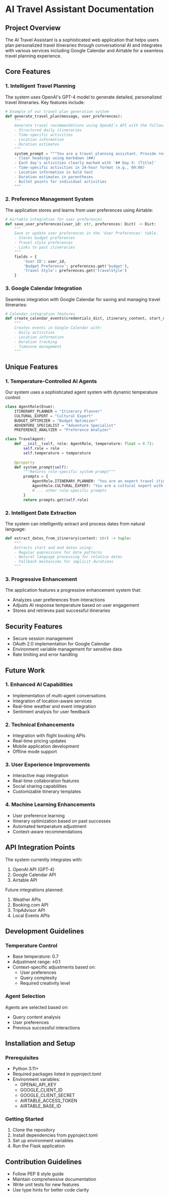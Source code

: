 # AI Travel Assistant Documentation

## Project Overview
The AI Travel Assistant is a sophisticated web application that helps users plan personalized travel itineraries through conversational AI and integrates with various services including Google Calendar and Airtable for a seamless travel planning experience.

## Core Features

### 1. Intelligent Travel Planning
The system uses OpenAI's GPT-4 model to generate detailed, personalized travel itineraries. Key features include:

```python
# Example of our travel plan generation system
def generate_travel_plan(message, user_preferences):
    """
    Generate travel recommendations using OpenAI's API with the following features:
    - Structured daily itineraries
    - Time-specific activities
    - Location information
    - Duration estimates
    """
    system_prompt = """You are a travel planning assistant. Provide responses in a well-formatted structure with:
    - Clear headings using markdown (##)
    - Each day's activities clearly marked with '## Day X: [Title]'
    - Time-specific activities in 24-hour format (e.g., 09:00)
    - Location information in bold text
    - Duration estimates in parentheses
    - Bullet points for individual activities
    """
```

### 2. Preference Management System
The application stores and learns from user preferences using Airtable:

```python
# Airtable integration for user preferences
def save_user_preferences(user_id: str, preferences: Dict) -> Dict:
    """
    Save or update user preferences in the 'User Preferences' table.
    - Stores budget preferences
    - Travel style preferences
    - Links to past itineraries
    """
    fields = {
        'User ID': user_id,
        'Budget Preference': preferences.get('budget'),
        'Travel Style': preferences.get('travelStyle')
    }
```

### 3. Google Calendar Integration
Seamless integration with Google Calendar for saving and managing travel itineraries:

```python
# Calendar integration features
def create_calendar_events(credentials_dict, itinerary_content, start_date=None):
    """
    Creates events in Google Calendar with:
    - Daily activities
    - Location information
    - Duration tracking
    - Timezone management
    """
```

## Unique Features

### 1. Temperature-Controlled AI Agents
Our system uses a sophisticated agent system with dynamic temperature control:

```python
class AgentRole(Enum):
    ITINERARY_PLANNER = "Itinerary Planner"
    CULTURAL_EXPERT = "Cultural Expert"
    BUDGET_OPTIMIZER = "Budget Optimizer"
    ADVENTURE_SPECIALIST = "Adventure Specialist"
    PREFERENCE_ANALYZER = "Preference Analyzer"

class TravelAgent:
    def __init__(self, role: AgentRole, temperature: float = 0.7):
        self.role = role
        self.temperature = temperature
        
    @property
    def system_prompt(self):
        """Returns role-specific system prompt"""
        prompts = {
            AgentRole.ITINERARY_PLANNER: "You are an expert travel itinerary planner...",
            AgentRole.CULTURAL_EXPERT: "You are a cultural expert with deep knowledge...",
            # ... other role-specific prompts
        }
        return prompts.get(self.role)
```

### 2. Intelligent Date Extraction
The system can intelligently extract and process dates from natural language:

```python
def extract_dates_from_itinerary(content: str) -> tuple:
    """
    Extracts start and end dates using:
    - Regular expressions for date patterns
    - Natural language processing for relative dates
    - Fallback mechanisms for implicit durations
    """
```

### 3. Progressive Enhancement
The application features a progressive enhancement system that:
- Analyzes user preferences from interactions
- Adjusts AI response temperature based on user engagement
- Stores and retrieves past successful itineraries

## Security Features
- Secure session management
- OAuth 2.0 implementation for Google Calendar
- Environment variable management for sensitive data
- Rate limiting and error handling

## Future Work

### 1. Enhanced AI Capabilities
- Implementation of multi-agent conversations
- Integration of location-aware services
- Real-time weather and event integration
- Sentiment analysis for user feedback

### 2. Technical Enhancements
- Integration with flight booking APIs
- Real-time pricing updates
- Mobile application development
- Offline mode support

### 3. User Experience Improvements
- Interactive map integration
- Real-time collaboration features
- Social sharing capabilities
- Customizable itinerary templates

### 4. Machine Learning Enhancements
- User preference learning
- Itinerary optimization based on past successes
- Automated temperature adjustment
- Context-aware recommendations

## API Integration Points

The system currently integrates with:
1. OpenAI API (GPT-4)
2. Google Calendar API
3. Airtable API

Future integrations planned:
1. Weather APIs
2. Booking.com API
3. TripAdvisor API
4. Local Events APIs

## Development Guidelines

### Temperature Control
- Base temperature: 0.7
- Adjustment range: ±0.1
- Context-specific adjustments based on:
  - User preferences
  - Query complexity
  - Required creativity level

### Agent Selection
Agents are selected based on:
- Query content analysis
- User preferences
- Previous successful interactions

## Installation and Setup

### Prerequisites
- Python 3.11+
- Required packages listed in pyproject.toml
- Environment variables:
  - OPENAI_API_KEY
  - GOOGLE_CLIENT_ID
  - GOOGLE_CLIENT_SECRET
  - AIRTABLE_ACCESS_TOKEN
  - AIRTABLE_BASE_ID

### Getting Started
1. Clone the repository
2. Install dependencies from pyproject.toml
3. Set up environment variables
4. Run the Flask application

## Contribution Guidelines
- Follow PEP 8 style guide
- Maintain comprehensive documentation
- Write unit tests for new features
- Use type hints for better code clarity
